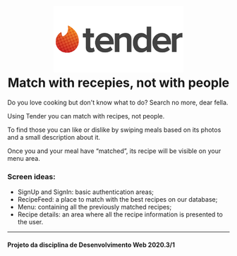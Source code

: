 <h1 align="center">
    <img alt="" src="./frontend/ReactJS/src/assets/tender_logo.png" height="150px" />
    <br>Match with recepies, not with people</br>
</h1>

Do you love cooking but don't know what to do? Search no more, dear fella. 

Using Tender you can match with recipes, not people.

To find those you can like or dislike by swiping meals based on its photos and a small description about it. 

Once you and your meal have “matched”, its recipe will be visible on your menu area.

### Screen ideas:
- SignUp and SignIn: basic authentication areas;
- RecipeFeed: a place to match with the best recipes on our database;
- Menu: containing all the previously matched recipes;
- Recipe details: an area where all the recipe information is presented to the user.

---

#### Projeto da disciplina de Desenvolvimento Web 2020.3/1
